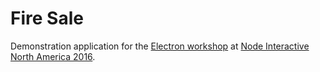 # Fire Sale

Demonstration application for the [Electron workshop][w] at [Node Interactive North America 2016][nina].

[nina]: http://events.linuxfoundation.org/events/node-interactive
[w]: http://sched.co/8H6W
